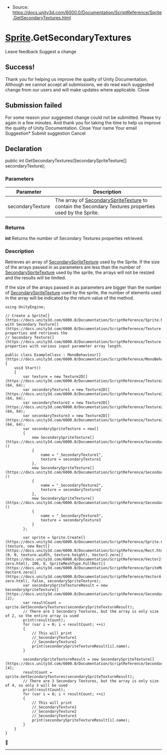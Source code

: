 * Source: https://docs.unity3d.com/6000.0/Documentation/ScriptReference/Sprite.GetSecondaryTextures.html

#  [Sprite](https://docs.unity3d.com/6000.0/Documentation/ScriptReference/Sprite.html).GetSecondaryTextures
Leave feedback
Suggest a change
## Success!
Thank you for helping us improve the quality of Unity Documentation. Although we cannot accept all submissions, we do read each suggested change from our users and will make updates where applicable.
Close
## Submission failed
For some reason your suggested change could not be submitted. Please <a>try again</a> in a few minutes. And thank you for taking the time to help us improve the quality of Unity Documentation.
Close
Your name Your email Suggestion* Submit suggestion
Cancel
## Declaration
public int GetSecondaryTextures(SecondarySpriteTexture[] secondaryTexture); 
### Parameters
Parameter | Description  
---|---  
secondaryTexture | The array of [SecondarySpriteTexture](https://docs.unity3d.com/6000.0/Documentation/ScriptReference/SecondarySpriteTexture.html) to contain the Secondary Textures properties used by the Sprite.  
### Returns
**int** Returns the number of Secondary Textures properties retrieved. 
### Description
Retrieves an array of [SecondarySpriteTexture](https://docs.unity3d.com/6000.0/Documentation/ScriptReference/SecondarySpriteTexture.html) used by the Sprite.
If the size of the arrays passed in as parameters are less than the number of [SecondarySpriteTexture](https://docs.unity3d.com/6000.0/Documentation/ScriptReference/SecondarySpriteTexture.html) used by the sprite, the arrays will not be resized and the results will be limited.  
  
If the size of the arrays passed in as parameters are bigger than the number of [SecondarySpriteTexture](https://docs.unity3d.com/6000.0/Documentation/ScriptReference/SecondarySpriteTexture.html) used by the sprite, the number of elements used in the array will be indicated by the return value of the method. 
```
using UnityEngine;  
  
// Create a Sprite[](https://docs.unity3d.com/6000.0/Documentation/ScriptReference/Sprite.html) with Secondary Texture[](https://docs.unity3d.com/6000.0/Documentation/ScriptReference/Texture.html) properties and retrieves the
// Secondary Texture[](https://docs.unity3d.com/6000.0/Documentation/ScriptReference/Texture.html) properties with various input parameter array length.  
  
public class ExampleClass : MonoBehaviour[](https://docs.unity3d.com/6000.0/Documentation/ScriptReference/MonoBehaviour.html)
{
    void Start()
    {
        var texture = new Texture2D[](https://docs.unity3d.com/6000.0/Documentation/ScriptReference/Texture2D.html)(64, 64);
        var secondaryTexture1 = new Texture2D[](https://docs.unity3d.com/6000.0/Documentation/ScriptReference/Texture2D.html)(64, 64);
        var secondaryTexture2 = new Texture2D[](https://docs.unity3d.com/6000.0/Documentation/ScriptReference/Texture2D.html)(64, 64);
        var secondaryTexture3 = new Texture2D[](https://docs.unity3d.com/6000.0/Documentation/ScriptReference/Texture2D.html)(64, 64);
        var secondarySpriteTexture = new[]
        {
            new SecondarySpriteTexture[](https://docs.unity3d.com/6000.0/Documentation/ScriptReference/SecondarySpriteTexture.html)()
            {
                name = "_SecondaryTexture1",
                texture = secondaryTexture1
            },
            new SecondarySpriteTexture[](https://docs.unity3d.com/6000.0/Documentation/ScriptReference/SecondarySpriteTexture.html)()
            {
                name = "_SecondaryTexture2",
                texture = secondaryTexture2
            },
            new SecondarySpriteTexture[](https://docs.unity3d.com/6000.0/Documentation/ScriptReference/SecondarySpriteTexture.html)()
            {
                name = "_SecondaryTexture3",
                texture = secondaryTexture3
            }
        };  
  
        var sprite = Sprite.Create[](https://docs.unity3d.com/6000.0/Documentation/ScriptReference/Sprite.Create.html)(texture, new Rect[](https://docs.unity3d.com/6000.0/Documentation/ScriptReference/Rect.html)(0, 0, texture.width, texture.height), Vector2.zero[](https://docs.unity3d.com/6000.0/Documentation/ScriptReference/Vector2-zero.html), 100, 0, SpriteMeshType.FullRect[](https://docs.unity3d.com/6000.0/Documentation/ScriptReference/SpriteMeshType.FullRect.html), Vector4.zero[](https://docs.unity3d.com/6000.0/Documentation/ScriptReference/Vector4-zero.html), false, secondarySpriteTexture);
        var secondarySpriteTextureResult = new SecondarySpriteTexture[](https://docs.unity3d.com/6000.0/Documentation/ScriptReference/SecondarySpriteTexture.html)[2];
        var resultCount = sprite.GetSecondaryTextures(secondarySpriteTextureResult);
        // There are 3 Secondary Textures, but the array is only size of 2, so the entire array is used
        print(resultCount);
        for (var i = 0; i < resultCount; ++i)
        {
            // This will print
            //_SecondaryTexture1
            //_SecondaryTexture2
            print(secondarySpriteTextureResult[i].name);
        }  
  
        secondarySpriteTextureResult = new SecondarySpriteTexture[](https://docs.unity3d.com/6000.0/Documentation/ScriptReference/SecondarySpriteTexture.html)[4];
        resultCount = sprite.GetSecondaryTextures(secondarySpriteTextureResult);
        // There are 3 Secondary Textures, but the array is only size of 4, so only 3 will be used
        print(resultCount);
        for (var i = 0; i < resultCount; ++i)
        {
            // This will print
            //_SecondaryTexture1
            //_SecondaryTexture2
            //_SecondaryTexture3
            print(secondarySpriteTextureResult[i].name);
        }
    }
}

```

* * *

